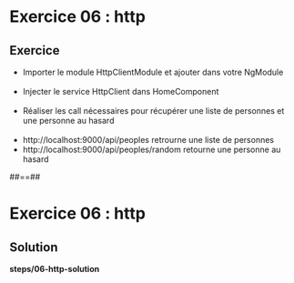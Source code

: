 <!-- .slide: class="exercice" -->
# Exercice 06 : http
## Exercice<br>

- Importer le module HttpClientModule et ajouter dans votre NgModule<br><br>
- Injecter le service HttpClient dans HomeComponent<br><br>
- Réaliser les call nécessaires pour récupérer une liste de personnes et une personne au hasard
<br><br>
- http://localhost:9000/api/peoples retrourne une liste de personnes
- http://localhost:9000/api/peoples/random retourne une personne au hasard

##==##
<!-- .slide: class="exercice full-center" -->
# Exercice 06 : http
## Solution
<b>steps/06-http-solution</b>
